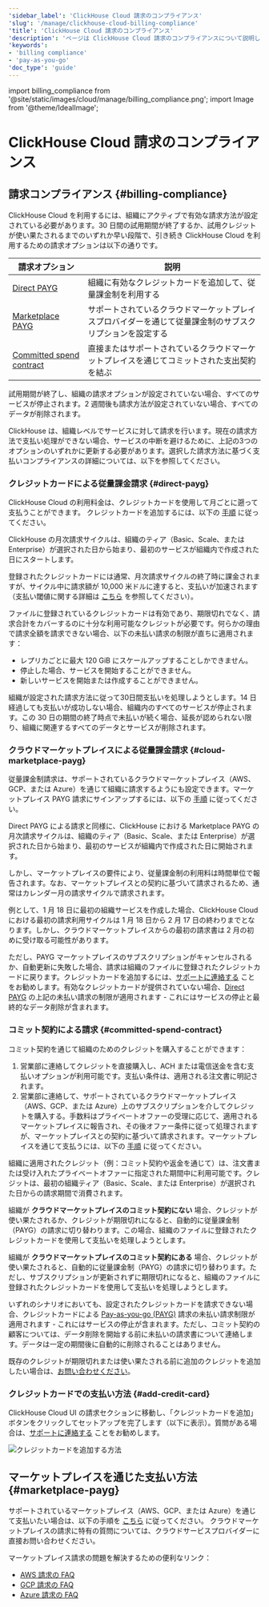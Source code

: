```yaml
---
'sidebar_label': 'ClickHouse Cloud 請求のコンプライアンス'
'slug': '/manage/clickhouse-cloud-billing-compliance'
'title': 'ClickHouse Cloud 請求のコンプライアンス'
'description': 'ページは ClickHouse Cloud 請求のコンプライアンスについて説明しています'
'keywords':
- 'billing compliance'
- 'pay-as-you-go'
'doc_type': 'guide'
---
```


import billing_compliance from '@site/static/images/cloud/manage/billing_compliance.png';
import Image from '@theme/IdealImage';


# ClickHouse Cloud 請求のコンプライアンス

## 請求コンプライアンス {#billing-compliance}

ClickHouse Cloud を利用するには、組織にアクティブで有効な請求方法が設定されている必要があります。30 日間の試用期間が終了するか、試用クレジットが使い果たされるまでのいずれか早い段階で、引き続き ClickHouse Cloud を利用するための請求オプションは以下の通りです。

| 請求オプション                                       | 説明                                                                              |
|------------------------------------------------------|-----------------------------------------------------------------------------------|
| [Direct PAYG](#direct-payg)                          | 組織に有効なクレジットカードを追加して、従量課金制を利用する                        |
| [Marketplace PAYG](#cloud-marketplace-payg)          | サポートされているクラウドマーケットプレイスプロバイダーを通じて従量課金制のサブスクリプションを設定する |
| [Committed spend contract](#committed-spend-contract) | 直接またはサポートされているクラウドマーケットプレイスを通じてコミットされた支出契約を結ぶ |

試用期間が終了し、組織の請求オプションが設定されていない場合、すべてのサービスが停止されます。2 週間後も請求方法が設定されていない場合、すべてのデータが削除されます。

ClickHouse は、組織レベルでサービスに対して請求を行います。現在の請求方法で支払い処理ができない場合、サービスの中断を避けるために、上記の3つのオプションのいずれかに更新する必要があります。選択した請求方法に基づく支払いコンプライアンスの詳細については、以下を参照してください。

### クレジットカードによる従量課金請求 {#direct-payg}

ClickHouse Cloud の利用料金は、クレジットカードを使用して月ごとに遡って支払うことができます。
クレジットカードを追加するには、以下の [手順](#add-credit-card) に従ってください。

ClickHouse の月次請求サイクルは、組織のティア（Basic、Scale、または Enterprise）が選択された日から始まり、最初のサービスが組織内で作成された日にスタートします。

登録されたクレジットカードには通常、月次請求サイクルの終了時に課金されますが、サイクル中に請求額が 10,000 米ドルに達すると、支払いが加速されます（支払い閾値に関する詳細は [こちら](/cloud/billing/payment-thresholds) を参照してください）。

ファイルに登録されているクレジットカードは有効であり、期限切れでなく、請求合計をカバーするのに十分な利用可能なクレジットが必要です。何らかの理由で請求全額を請求できない場合、以下の未払い請求の制限が直ちに適用されます：

* レプリカごとに最大 120 GiB にスケールアップすることしかできません。
* 停止した場合、サービスを開始することができません。
* 新しいサービスを開始または作成することができません。

組織が設定された請求方法に従って30日間支払いを処理しようとします。14 日経過しても支払いが成功しない場合、組織内のすべてのサービスが停止されます。この 30 日の期間の終了時点で未払いが続く場合、延長が認められない限り、組織に関連するすべてのデータとサービスが削除されます。

### クラウドマーケットプレイスによる従量課金請求 {#cloud-marketplace-payg}

従量課金制請求は、サポートされているクラウドマーケットプレイス（AWS、GCP、または Azure）を通じて組織に請求するようにも設定できます。マーケットプレイス PAYG 請求にサインアップするには、以下の [手順](#marketplace-payg) に従ってください。

Direct PAYG による請求と同様に、ClickHouse における Marketplace PAYG の月次請求サイクルは、組織のティア（Basic、Scale、または Enterprise）が選択された日から始まり、最初のサービスが組織内で作成された日に開始されます。

しかし、マーケットプレイスの要件により、従量課金制の利用料は時間単位で報告されます。なお、マーケットプレイスとの契約に基づいて請求されるため、通常はカレンダー月の請求サイクルで請求されます。

例として、1 月 18 日に最初の組織サービスを作成した場合、ClickHouse Cloud における最初の請求利用サイクルは 1 月 18 日から 2 月 17 日の終わりまでとなります。しかし、クラウドマーケットプレイスからの最初の請求書は 2 月の初めに受け取る可能性があります。

ただし、PAYG マーケットプレイスのサブスクリプションがキャンセルされるか、自動更新に失敗した場合、請求は組織のファイルに登録されたクレジットカードに戻ります。クレジットカードを追加するには、[サポートに連絡する](/about-us/support) ことをお勧めします。有効なクレジットカードが提供されていない場合、[Direct PAYG](#direct-payg) の上記の未払い請求の制限が適用されます - これにはサービスの停止と最終的なデータ削除が含まれます。

### コミット契約による請求 {#committed-spend-contract}

コミット契約を通じて組織のためのクレジットを購入することができます：

1. 営業部に連絡してクレジットを直接購入し、ACH または電信送金を含む支払いオプションが利用可能です。支払い条件は、適用される注文書に明記されます。
2. 営業部に連絡して、サポートされているクラウドマーケットプレイス（AWS、GCP、または Azure）上のサブスクリプションを介してクレジットを購入する。手数料はプライベートオファーの受理に応じて、適用されるマーケットプレイスに報告され、その後オファー条件に従って処理されますが、マーケットプレイスとの契約に基づいて請求されます。マーケットプレイスを通じて支払うには、以下の [手順](#marketplace-payg) に従ってください。

組織に適用されたクレジット（例：コミット契約や返金を通じて）は、注文書または受け入れたプライベートオファーに指定された期間中に利用可能です。クレジットは、最初の組織ティア（Basic、Scale、または Enterprise）が選択された日からの請求期間で消費されます。

組織が **クラウドマーケットプレイスのコミット契約にない** 場合、クレジットが使い果たされるか、クレジットが期限切れになると、自動的に従量課金制（PAYG）の請求に切り替わります。この場合、組織のファイルに登録されたクレジットカードを使用して支払いを処理しようとします。

組織が **クラウドマーケットプレイスのコミット契約にある** 場合、クレジットが使い果たされると、自動的に従量課金制（PAYG）の請求に切り替わります。ただし、サブスクリプションが更新されずに期限切れになると、組織のファイルに登録されたクレジットカードを使用して支払いを処理しようとします。

いずれのシナリオにおいても、設定されたクレジットカードを請求できない場合、クレジットカードによる [Pay-as-you-go (PAYG)](#direct-payg) 請求の未払い請求制限が適用されます - これにはサービスの停止が含まれます。ただし、コミット契約の顧客については、データ削除を開始する前に未払いの請求書について連絡します。データは一定の期間後に自動的に削除されることはありません。

既存のクレジットが期限切れまたは使い果たされる前に追加のクレジットを追加したい場合は、[お問い合わせください](https://clickhouse.com/company/contact)。

### クレジットカードでの支払い方法 {#add-credit-card}

ClickHouse Cloud UI の請求セクションに移動し、「クレジットカードを追加」ボタンをクリックしてセットアップを完了します（以下に表示）。質問がある場合は、[サポートに連絡する](/about-us/support) ことをお勧めします。

<Image img={billing_compliance} size="md" alt="クレジットカードを追加する方法" />

## マーケットプレイスを通じた支払い方法 {#marketplace-payg}

サポートされているマーケットプレイス（AWS、GCP、または Azure）を通じて支払いたい場合は、以下の手順を [こちら](/cloud/marketplace/marketplace-billing) に従ってください。
クラウドマーケットプレイスの請求に特有の質問については、クラウドサービスプロバイダーに直接お問い合わせください。

マーケットプレイス請求の問題を解決するための便利なリンク：
* [AWS 請求の FAQ](https://aws.amazon.com/aws-cost-management/aws-billing/faqs/)
* [GCP 請求の FAQ](https://cloud.google.com/compute/docs/billing-questions)
* [Azure 請求の FAQ](https://learn.microsoft.com/en-us/azure/cost-management-billing/cost-management-billing-faq)
